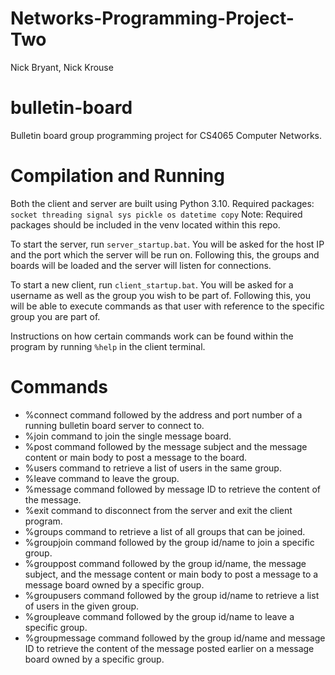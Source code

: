 # Networks-Programming-Project-Two

Nick Bryant, Nick Krouse

# bulletin-board

Bulletin board group programming project for CS4065 Computer Networks.

# Compilation and Running

Both the client and server are built using Python 3.10.
Required packages: `socket threading signal sys pickle os datetime copy`
Note: Required packages should be included in the venv located within this repo.

To start the server, run `server_startup.bat`. You will be asked for the host IP and the port which the server will be run on. Following this, the groups and boards will be loaded and the server will listen for connections.

To start a new client, run `client_startup.bat`. You will be asked for a username as well as the group you wish to be part of. Following this, you will be able to execute commands as that user with reference to the specific group you are part of.

Instructions on how certain commands work can be found within the program by running `%help` in the client terminal.

# Commands

- %connect command followed by the address and port number of a running bulletin board server to connect to.
- %join command to join the single message board.
- %post command followed by the message subject and the message content or main body to post a message to the board.
- %users command to retrieve a list of users in the same group.
- %leave command to leave the group.
- %message command followed by message ID to retrieve the content of the message.
- %exit command to disconnect from the server and exit the client program.
- %groups command to retrieve a list of all groups that can be joined.
- %groupjoin command followed by the group id/name to join a specific group.
- %grouppost command followed by the group id/name, the message subject, and the message content or main body to post a message to a message board owned by a specific group.
- %groupusers command followed by the group id/name to retrieve a list of users in the given group.
- %groupleave command followed by the group id/name to leave a specific group.
- %groupmessage command followed by the group id/name and message ID to retrieve the content of the message posted earlier on a message board owned by a specific group.
